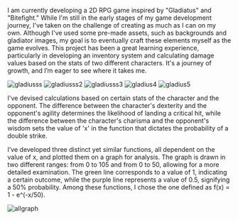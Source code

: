 I am currently developing a 2D RPG game inspired by "Gladiatus" and "Bitefight." While I'm still in the early stages of my game development journey, I've taken on the challenge of creating as much as I can on my own. Although I've used some pre-made assets, such as backgrounds and gladiator images, my goal is to eventually craft these elements myself as the game evolves. This project has been a great learning experience, particularly in developing an inventory system and calculating damage values based on the stats of two different characters. It's a journey of growth, and I’m eager to see where it takes me.

![gladiusss](https://github.com/user-attachments/assets/92a751b7-bc5c-4a4f-af21-a6bc1381a9cd)
![gladiusss2](https://github.com/user-attachments/assets/fc18a25b-584e-477c-9645-89cde8781851)
![gladiusss3](https://github.com/user-attachments/assets/dee2ae2b-0215-43ac-935e-5b527c1cd9b8)
![gladius4](https://github.com/user-attachments/assets/40e1dd32-1f75-4090-bf6c-cf92660167ce)
![gladius5](https://github.com/user-attachments/assets/9e6a3b81-d519-44c7-9c90-38784e9682b2)



I've devised calculations based on certain stats of the character and the opponent. The difference between the character's dexterity and the opponent's agility determines the likelihood of landing a critical hit, while the difference between the character's charisma and the opponent's wisdom sets the value of 'x' in the function that dictates the probability of a double strike.

I’ve developed three distinct yet similar functions, all dependent on the value of x, and plotted them on a graph for analysis. The graph is drawn in two different ranges: from 0 to 105 and from 0 to 50, allowing for a more detailed examination. The green line corresponds to a value of 1, indicating a certain outcome, while the purple line represents a value of 0.5, signifying a 50% probability. Among these functions, I chose the one defined as f(x) = 1 - e^(-x/50).

![allgraph](https://github.com/user-attachments/assets/688e83f2-13e5-45c5-84c5-9ae408a82b0f)
